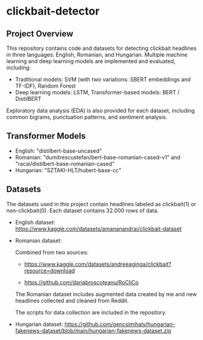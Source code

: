 # clickbait-detector

## Project Overview

This repository contains code and datasets for detecting clickbait headlines in three languages: English, Romanian, and Hungarian. Multiple machine learning and deep learning models are implemented and evaluated, including:
- Traditional models: SVM (with two variations: SBERT embeddings and TF-IDF), Random Forest
- Deep learning models: LSTM, Transformer-based models: BERT / DistilBERT

Exploratory data analysis (EDA) is also provided for each dataset, including common bigrams, punctuation patterns, and sentiment analysis.

## Transformer Models

- English: "distilbert-base-uncased"
- Romanian: "dumitrescustefan/bert-base-romanian-cased-v1" and "racai/distilbert-base-romanian-cased"
- Hungarian: "SZTAKI-HLT/hubert-base-cc"


## Datasets

The datasets used in this project contain headlines labeled as clickbait(1) or non-clickbait(0). Each dataset contains 32.000 rows of data.
- English dataset: https://www.kaggle.com/datasets/amananandrai/clickbait-dataset
- Romanian dataset:
  
  Combined from two sources:
  
  - https://www.kaggle.com/datasets/andreeaginga/clickbait?resource=download
    
  - https://github.com/dariabroscoteanu/RoCliCo
  
  The Romanian dataset includes augmented data created by me and new headlines collected and cleaned from Reddit.
  
  The scripts for data collection are included in the repository.
  
- Hungarian dataset: https://github.com/gencsimihaly/hungarian-fakenews-dataset/blob/main/hungarian-fakenews-dataset.zip

